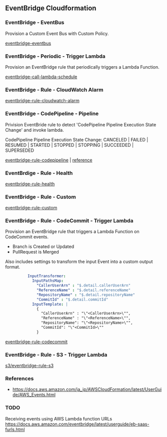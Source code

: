 ## EventBridge Cloudformation

### EventBridge - EventBus

Provision a Custom Event Bus with Custom Policy.

[eventbridge-eventbus](eventbridge-eventbus.yaml)

### EventBridge - Periodic - Trigger Lambda

Provision an EventBridge rule that periodically triggers a Lambda Function.

[eventbridge-call-lambda-schedule](eventbridge-call-lambda-schedule.yaml)

### EventBridge - Rule - CloudWatch Alarm

[eventbridge-rule-cloudwatch-alarm](eventbridge-rule-cloudwatch-alarm.yaml)

### EventBridge - CodePipeline - Pipeline

Privision EventBride rule to detect 'CodePipeline Pipeline Execution State Change' and invoke lambda.

CodePipeline Pipeline Execution State Change: CANCELED | FAILED | RESUMED | STARTED | STOPPED | STOPPING | SUCCEEDED | SUPERSEDED 

[eventbridge-rule-codepipeline](eventbridge-rule-codepipeline.yaml) | [reference](https://docs.aws.amazon.com/codepipeline/latest/userguide/detect-state-changes-cloudwatch-events.html)

### EventBrdige - Rule - Health

[eventbridge-rule-health](eventbridge-rule-health.yaml)

### EventBridge - Rule - Custom

[eventbridge-rule-custom](eventbridge-rule-custom.yaml)

### EventBridge - Rule - CodeCommit - Trigger Lambda

Provision an EventBridge rule that triggers a Lambda Function on CodeCommit events.

- Branch is Created or Updated
- PullRequest is Merged

Also includes settings to transform the input Event into a custom output format.

```yaml
          InputTransformer: 
            InputPathsMap:
              "CallerUserArn" : "$.detail.callerUserArn"
              "ReferenceName" : "$.detail.referenceName"
              "RepositoryName" : "$.detail.repositoryName"
              "CommitId" : "$.detail.commitId"
            InputTemplate: |
              {
                "CallerUserArn" : "\"<CallerUserArn>\"",
                "ReferenceName" : "\"<ReferenceName>\"",
                "RepositoryName": "\"<RepositoryName>\"",
                "CommitId": "\"<CommitId>\""
              }
```

[eventbridge-rule-codecommit](eventbridge-rule-codecommit.yaml)

### EventBridge - Rule - S3 - Trigger Lambda

[s3/eventbridge-rule-s3](s3/eventbridge-rule-s3.yaml)

### References

- https://docs.aws.amazon.com/ja_jp/AWSCloudFormation/latest/UserGuide/AWS_Events.html


### TODO

Receiving events using AWS Lambda function URLs
https://docs.aws.amazon.com/eventbridge/latest/userguide/eb-saas-furls.html